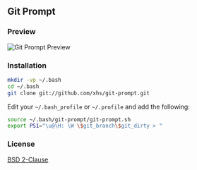 ## Git Prompt

### Preview

![Git Prompt Preview](https://raw.github.com/xhs/git-prompt/master/preview.png)

### Installation

```bash
mkdir -vp ~/.bash
cd ~/.bash
git clone git://github.com/xhs/git-prompt.git
```

Edit your `~/.bash_profile` or `~/.profile` and add the following:

```bash
source ~/.bash/git-prompt/git-prompt.sh
export PS1="\u@\H: \W \$git_branch\$git_dirty > "
```

### License

[BSD 2-Clause](https://opensource.org/licenses/BSD-2-Clause)
